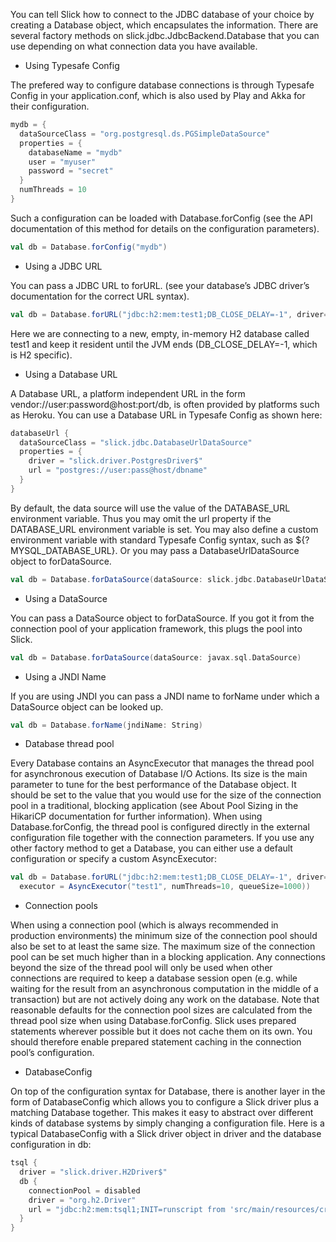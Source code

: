 You can tell Slick how to connect to the JDBC database of your choice by creating a Database object, which encapsulates the information. There are several factory methods on slick.jdbc.JdbcBackend.Database that you can use depending on what connection data you have available.

* Using Typesafe Config

The prefered way to configure database connections is through Typesafe Config in your application.conf, which is also used by Play and Akka for their configuration.
```scala
mydb = {
  dataSourceClass = "org.postgresql.ds.PGSimpleDataSource"
  properties = {
    databaseName = "mydb"
    user = "myuser"
    password = "secret"
  }
  numThreads = 10
}
```

Such a configuration can be loaded with Database.forConfig (see the API documentation of this method for details on the configuration parameters).
```scala
val db = Database.forConfig("mydb")
```

* Using a JDBC URL

You can pass a JDBC URL to forURL. (see your database’s JDBC driver’s documentation for the correct URL syntax).

```scala
val db = Database.forURL("jdbc:h2:mem:test1;DB_CLOSE_DELAY=-1", driver="org.h2.Driver")
```

Here we are connecting to a new, empty, in-memory H2 database called test1 and keep it resident until the JVM ends (DB_CLOSE_DELAY=-1, which is H2 specific).

* Using a Database URL

A Database URL, a platform independent URL in the form vendor://user:password@host:port/db, is often provided by platforms such as Heroku. You can use a Database URL in Typesafe Config as shown here:
```scala
databaseUrl {
  dataSourceClass = "slick.jdbc.DatabaseUrlDataSource"
  properties = {
    driver = "slick.driver.PostgresDriver$"
    url = "postgres://user:pass@host/dbname"
  }
}
```

By default, the data source will use the value of the DATABASE_URL environment variable. Thus you may omit the url property if the DATABASE_URL environment variable is set. You may also define a custom environment variable with standard Typesafe Config syntax, such as ${?MYSQL_DATABASE_URL}.
Or you may pass a DatabaseUrlDataSource object to forDataSource.
```scala
val db = Database.forDataSource(dataSource: slick.jdbc.DatabaseUrlDataSource)
```

* Using a DataSource

You can pass a DataSource object to forDataSource. If you got it from the connection pool of your application framework, this plugs the pool into Slick.
```scala
val db = Database.forDataSource(dataSource: javax.sql.DataSource)
```

* Using a JNDI Name

If you are using JNDI you can pass a JNDI name to forName under which a DataSource object can be looked up.
```scala
val db = Database.forName(jndiName: String)
```

* Database thread pool

Every Database contains an AsyncExecutor that manages the thread pool for asynchronous execution of Database I/O Actions. Its size is the main parameter to tune for the best performance of the Database object. It should be set to the value that you would use for the size of the connection pool in a traditional, blocking application (see About Pool Sizing in the HikariCP documentation for further information). When using Database.forConfig, the thread pool is configured directly in the external configuration file together with the connection parameters. If you use any other factory method to get a Database, you can either use a default configuration or specify a custom AsyncExecutor:

```scala
val db = Database.forURL("jdbc:h2:mem:test1;DB_CLOSE_DELAY=-1", driver="org.h2.Driver",
  executor = AsyncExecutor("test1", numThreads=10, queueSize=1000))
```
* Connection pools

When using a connection pool (which is always recommended in production environments) the minimum size of the connection pool should also be set to at least the same size. The maximum size of the connection pool can be set much higher than in a blocking application. Any connections beyond the size of the thread pool will only be used when other connections are required to keep a database session open (e.g. while waiting for the result from an asynchronous computation in the middle of a transaction) but are not actively doing any work on the database.
Note that reasonable defaults for the connection pool sizes are calculated from the thread pool size when using Database.forConfig.
Slick uses prepared statements wherever possible but it does not cache them on its own. You should therefore enable prepared statement caching in the connection pool’s configuration.

* DatabaseConfig

On top of the configuration syntax for Database, there is another layer in the form of DatabaseConfig which allows you to configure a Slick driver plus a matching Database together. This makes it easy to abstract over different kinds of database systems by simply changing a configuration file.
Here is a typical DatabaseConfig with a Slick driver object in driver and the database configuration in db:

```scala
tsql {
  driver = "slick.driver.H2Driver$"
  db {
    connectionPool = disabled
    driver = "org.h2.Driver"
    url = "jdbc:h2:mem:tsql1;INIT=runscript from 'src/main/resources/create-schema.sql'"
  }
}
```